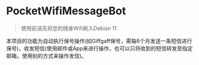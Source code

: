 # PocketWifiMessageBot
> 使用前请先将您的随身Wifi刷入Debian 11<br>

本项目的功能为自动执行保号操作(如Giffgaff保号，需每6个月发送一条短信进行保号)，收发短信(使用邮件或App来进行操作，也可以只将收到的短信转发至指定邮箱，使用别的方式来操作发信)。
